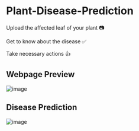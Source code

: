 # Plant-Disease-Prediction

Upload the affected leaf of your plant 📷

Get to know about the disease ✅

Take necessary actions 👍

## Webpage Preview

![image]()

## Disease Prediction

![image]()
